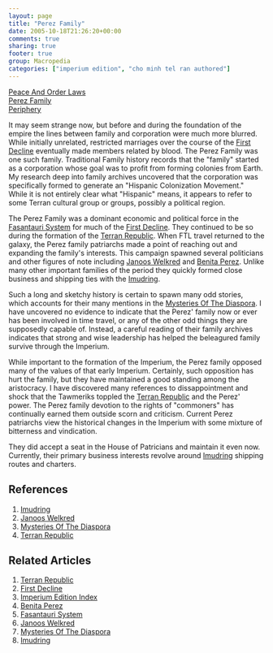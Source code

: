 ```yaml
---
layout: page
title: "Perez Family"
date: 2005-10-18T21:26:20+00:00
comments: true
sharing: true
footer: true
group: Macropedia
categories: ["imperium edition", "cho minh tel ran authored"]
---
```


<div class='row'>
	<div class='col-md-4'><a href='/macropedia/peace-and-order-laws'>Peace And Order Laws</a></div>
	<div class='col-md-4'><a href='/macropedia/perez-family'>Perez Family</a></div>
	<div class='col-md-4'><a href='/macropedia/periphery'>Periphery</a></div>
</div>


It may seem strange now, but before and during the foundation of the empire the lines between family and corporation were much more blurred. While initially unrelated, restricted marriages over the course of the [First Decline](/chronology/first-decline) eventually made members related by blood. The Perez Family was one such family. Traditional Family history records that the "family" started as a corporation whose goal was to profit from forming colonies from Earth. My research deep into family archives uncovered that the corporation was specifically formed to generate an "Hispanic Colonization Movement." While it is not entirely clear what "Hispanic" means, it appears to refer to some Terran cultural group or groups, possibly a political region.

The Perez Family was a dominant economic and political force in the [Fasantauri System](/macropedia/fasantauri-system) for much of the [First Decline](/chronology/first-decline). They continued to be so during the formation of the [Terran Republic](/macropedia/terran-republic). When FTL travel returned to the galaxy, the Perez family patriarchs made a point of reaching out and expanding the family's interests. This campaign spawned several politicians and other figures of note including [Janoos Welkred](/macropedia/janoos-welkred) and [Benita Perez](/macropedia/benita-perez). Unlike many other important families of the period they quickly formed close business and shipping ties with the [Imudring](/macropedia/imudring).

Such a long and sketchy history is certain to spawn many odd stories, which accounts for their many mentions in the [Mysteries Of The Diaspora](/macropedia/mysteries-of-the-diaspora). I have uncovered no evidence to indicate that the Perez' family now or ever has been involved in time travel, or any of the other odd things they are supposedly capable of. Instead, a careful reading of their family archives indicates that strong and wise leadership has helped the beleagured family survive through the Imperium.


While important to the formation of the Imperium, the Perez family opposed many of the values of that early Imperium. Certainly, such opposition has hurt the family, but they have maintained a good standing among the aristocracy. I have discovered many references to dissappointment and shock that the Tawmeriks toppled the [Terran Republic](/macropedia/terran-republic) and the Perez' power. The Perez family devotion to the rights of "commoners" has continually earned them outside scorn and criticism. Current Perez patriarchs view the historical changes in the Imperium with some mixture of bitterness and vindication.

They did accept a seat in the House of Patricians and maintain it even now. Currently, their primary business interests revolve around [Imudring](/macropedia/imudring) shipping routes and charters.

## References
1. [Imudring](/macropedia/imudring)
1. [Janoos Welkred](/macropedia/janoos-welkred)
1. [Mysteries Of The Diaspora](/macropedia/mysteries-of-the-diaspora)
1. [Terran Republic](/macropedia/terran-republic)

## Related Articles

1. [Terran Republic](/macropedia/terran-republic)
2. [First Decline](/chronology/first-decline)
3. [Imperium Edition Index](/macropedia/imperium-edition-index)
4. [Benita Perez](/macropedia/benita-perez)
5. [Fasantauri System](/macropedia/fasantauri-system)
6. [Janoos Welkred](/macropedia/janoos-welkred)
7. [Mysteries Of The Diaspora](/macropedia/mysteries-of-the-diaspora)
8. [Imudring](/macropedia/imudring)



 
